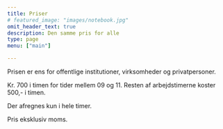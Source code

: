```yaml
---
title: Priser
# featured_image: "images/notebook.jpg"
omit_header_text: true
description: Den samme pris for alle
type: page
menu: ["main"]

---
```



Prisen er ens for offentlige institutioner, virksomheder og privatpersoner.

Kr. 700 i timen for tider mellem 09 og 11. Resten af arbejdstimerne koster 500,- i timen.

Der afregnes kun i hele timer.

Pris eksklusiv moms.
